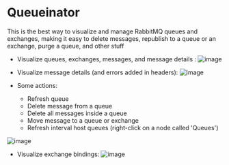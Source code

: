 # Queueinator
This is the best way to visualize and manage RabbitMQ queues and exchanges, making it easy to delete messages, republish to a queue or an exchange, purge a queue, and other stuff

- Visualize queues, exchanges, messages, and message details :
![image](https://user-images.githubusercontent.com/38296002/136081064-133d2045-8f42-4843-95e1-a9b73b496737.png)

- Visualize message details (and errors added in headers):
![image](https://user-images.githubusercontent.com/38296002/136081190-47cabb1d-d1ea-47b8-949a-1a91557d3149.png)

- Some actions:
  - Refresh queue
  - Delete message from a queue
  - Delete all messages inside a queue
  - Move message to a queue or exchange
  - Refresh interval host queues (right-click on a node called 'Queues')
  
![image](https://user-images.githubusercontent.com/38296002/136081720-d023a55d-da0b-459b-8fbb-161166e95319.png)

- Visualize exchange bindings:
![image](https://user-images.githubusercontent.com/38296002/136082188-ee593d95-997c-4f7a-84be-6ce1205c3565.png)
